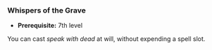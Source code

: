 ### Whispers of the Grave
- **Prerequisite:** 7th level

You can cast *speak with dead* at will, without expending a spell slot.
